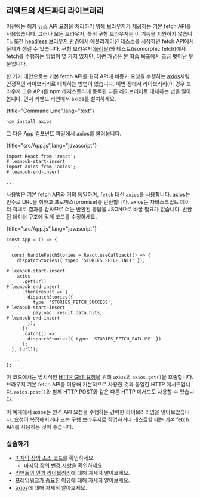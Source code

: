 ## 리액트의 서드파티 라이브러리

이전에는 해커 뉴스 API 요청을 처리하기 위해 브라우저가 제공하는 기본 fetch API를 사용했습니다. 그러나 모든 브라우저, 특히 구형 브라우저는 이 기능을 지원하지 않습니다. 또한 [headless 브라우저 환경](https://en.wikipedia.org/wiki/Headless_browser)에서 애플리케이션 테스트를 시작하면 fetch API에서 문제가 생길 수 있습니다. 구형 브라우저([폴리필](https://en.wikipedia.org/wiki/Polyfill_(programming)))와 테스트(isomorphic fetch)에서 fetch를 수행하는 방법이 몇 가지 있지만, 이런 개념은 본 학습 목표에서 조금 벗어난 부분입니다.

한 가지 대안으로는 기본 fetch API를 원격 API에 비동기 요청을 수행하는 [axios](https://github.com/axios/axios)처럼 안정적인 라이브러리로 대체하는 방법이 있습니다. 이번 장에서 라이브러리(이 경우 브라우저 고유 API)를 npm 레지스트리에 등록된 다른 라이브러리로 대체하는 법을 알아봅니다. 먼저 커맨드 라인에서 axios를 설치하세요.

{title="Command Line",lang="text"}
~~~~~~~
npm install axios
~~~~~~~

그 다음 App 컴포넌트 파일에서 axios를 불러옵니다.

{title="src/App.js",lang="javascript"}
~~~~~~~
import React from 'react';
# leanpub-start-insert
import axios from 'axios';
# leanpub-end-insert

...
~~~~~~~

사용법은 기본 fetch API와 거의 동일하며, `fetch` 대신 `axios`를 사용합니다. axios는 인수로 URL을 취하고 프로미스(promise)를 반환합니다. axios는 자바스크립트 데이터 객체로 결과를 감싸므로 더는 반환된 응답을 JSON으로 바꿀 필요가 없습니다. 반환된 데이터 구조에 맞게 코드를 수정하세요.

{title="src/App.js",lang="javascript"}
~~~~~~~
const App = () => {
  ...

  const handleFetchStories = React.useCallback(() => {
    dispatchStories({ type: 'STORIES_FETCH_INIT' });

# leanpub-start-insert
    axios
      .get(url)
# leanpub-end-insert
      .then(result => {
        dispatchStories({
          type: 'STORIES_FETCH_SUCCESS',
# leanpub-start-insert
          payload: result.data.hits,
# leanpub-end-insert
        });
      })
      .catch(() =>
        dispatchStories({ type: 'STORIES_FETCH_FAILURE' })
      );
  }, [url]);

  ...
};
~~~~~~~

이 코드에서는 명시적인 [HTTP GET 요청](https://developer.mozilla.org/en-US/docs/Web/HTTP/Methods/GET)을 위해 axios의 `axios.get()`을 호출합니다. 브라우저 기본 fetch API를 이용해 기본적으로 사용한 것과 동일한 HTTP 메서드입니다. `axios.post()`와 함께 HTTP POST와 같은 다른 HTTP 메서드도 사용할 수 있습니다.

이 예제에서 axios는 원격 API 요청을 수행하는 강력한 라이브러리임을 알아보았습니다. 요청이 복잡해지거나 또는 구형 브라우저로 작업하거나 테스트할 때는 기본 fetch API를 사용하는 것이 좋습니다.

### 실습하기

* [마지막 장의 소스 코드](https://codesandbox.io/s/github/the-road-to-learn-react/hacker-stories/tree/hs/Third-Party-Libraries-in-React)를 확인하세요.
  * [마지막 장의 변경 사항](https://github.com/the-road-to-learn-react/hacker-stories/compare/hs/Explicit-Data-Fetching-with-React...hs/Third-Party-Libraries-in-React?expand=1)을 확인하세요.
* [리액트의 인기 라이브러리](https://www.robinwieruch.de/react-libraries)에 대해 자세히 알아보세요.
* [프레임워크가 중요한 이유](https://www.robinwieruch.de/why-frameworks-matter)에 대해 자세히 알아보세요.
* [axios](https://github.com/axios/axios)에 대해 자세히 알아보세요.